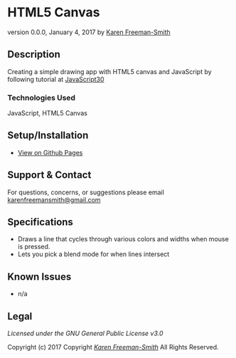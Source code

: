 # HTML5 Canvas
version 0.0.0, January 4, 2017
by [Karen Freeman-Smith](https://karenfreemansmith.github.io)

## Description
Creating a simple drawing app with HTML5 canvas and JavaScript by following tutorial at [JavaScript30](https://github.com/wesbos/JavaScript30)

### Technologies Used
JavaScript, HTML5 Canvas

## Setup/Installation
* [View on Github Pages](https://karenfreemansmith.github.io/JS30-Day08-HTML5Canvas)

## Support & Contact
For questions, concerns, or suggestions please email karenfreemansmith@gmail.com

## Specifications
* Draws a line that cycles through various colors and widths when mouse is pressed.
* Lets you pick a blend mode for when lines intersect

## Known Issues
* n/a

## Legal
*Licensed under the GNU General Public License v3.0*

Copyright (c) 2017 Copyright _[Karen Freeman-Smith](https://karenfreemansmith.github.io)_ All Rights Reserved.
